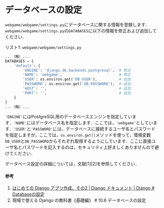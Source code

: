 # データベースの設定

`webgame/webgame/settings.py`にデータベースに関する情報を登録します．`webgame/webgame/settings.py`の`DATABASES`に以下の情報を修正および追加してください．

リスト1: `webgame/webgame/settings.py`
```py
...（略）...
DATABASES = {
    'default': {
        'ENGINE': 'django.db.backends.postgresql',	# 修正
        'NAME': 'webgame',							# 修正
        'USER': os.environ.get('DB_USER'),			# 追加
        'PASSWORD': os.environ.get('DB_PASSWORD'),	# 追加
        'HOST': '',									# 追加
        'PORT': '',									# 追加
    }
}
...（略）...
```

`'ENGINE'`にはPostgreSQL用のデータベースエンジンを指定しています．`'NAME'`にはデータベース名を指定します．ここでは，`'webgame'`としています．`'USER'`と`'PASSWORD'`には，データベースに接続するユーザ名とパスワードを指定しますが，ここでは，`os.environ.get()`メソッドを使って，環境変数`DB_USER`と`DB_PASSWORD`からそれぞれ取得するようにしています．ここに直接ユーザ名とパスワードを記入するのは，セキュリティ上好ましくありませんので避けてください．

データベース設定の詳細については，文献[1][2]を参照してください．

#### 参考
1. [はじめての Django アプリ作成、その2 | Django ドキュメント | Django # Databaseの設定](https://docs.djangoproject.com/ja/3.2/intro/tutorial02/#database-setup)
1. 現場で使える Django の教科書《基礎編》 # 10.6 データベースの設定
